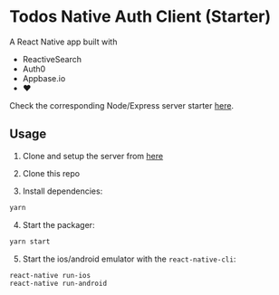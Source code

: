 # Todos Native Auth Client (Starter)

A React Native app built with

- ReactiveSearch
- Auth0
- Appbase.io
- :heart:

Check the corresponding Node/Express server starter [here](https://github.com/appbaseio-apps/todos-native-auth-server-starter).

## Usage

1. Clone and setup the server from [here](https://github.com/appbaseio-apps/todos-native-auth-server-starter)

2. Clone this repo

3. Install dependencies:

```bash
yarn
```

4. Start the packager:

```bash
yarn start
```

5. Start the ios/android emulator with the `react-native-cli`:

```bash
react-native run-ios
react-native run-android
```

